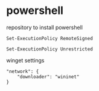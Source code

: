 # powershell
repository to install powershell

`
Set-ExecutionPolicy RemoteSigned
`

`
Set-ExecutionPolicy Unrestricted
`

winget settings 
```
"network": {
    "downloader": "wininet"
}
```
